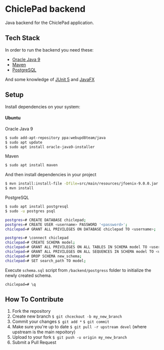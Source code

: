 # ChiclePad backend
Java backend for the ChiclePad application. 

## Tech Stack
In order to run the backend you need these:
- [Oracle Java 9](http://www.oracle.com/technetwork/java/javase/downloads/index.html)
- [Maven](https://maven.apache.org/)
- [PostgreSQL](https://www.postgresql.org)

And some knowledge of [JUnit 5](http://junit.org/junit5/) and 
[JavaFX](http://www.oracle.com/technetwork/java/javase/overview/javafx-overview-2158620.html)

## Setup

Install dependencies on your system: 
#### Ubuntu
Oracle Java 9
```bash
$ sudo add-apt-repository ppa:webupd8team/java
$ sudo apt update
$ sudo apt install oracle-java9-installer
```

Maven
```bash
$ sudo apt install maven
```
And then install dependencies in your project
```bash
$ mvn install:install-file -Dfile=src/main/resources/jfoenix-9.0.0.jar -DgroupId=com.jfoenix -DartifactId=jfoenix -Dversion=9.0.0 -Dpackaging=jar -DgeneratePom=true
$ mvn install
```

PostgreSQL
```bash
$ sudo apt install postgresql
$ sudo -u postgres psql

postgres=# CREATE DATABASE chiclepad;
postgres=# CREATE USER <username> PASSWORD '<password>';
chiclepad=# GRANT ALL PRIVILEGES ON DATABASE chiclepad TO <username>;

postgres=# \connect chiclepad
chiclepad=# CREATE SCHEMA model;
chiclepad=# GRANT ALL PRIVILEGES ON ALL TABLES IN SCHEMA model TO <username>;
chiclepad=# GRANT ALL PRIVILEGES ON ALL SEQUENCES IN SCHEMA model TO <username>;
chiclepad=# DROP SCHEMA new_schema;
chiclepad=# SET search_path TO model;
```
Execute `schema.sql` script from `/backend/postgress` folder to initialize the newly created schema.
```
chiclepad=# \q
```

## How To Contribute

1. Fork the repository
2. Create new branch `$ git chceckout -b my_new_branch`
3. Commit your changes `$ git add *` `$ git commit`
4. Make sure you're up to date `$ git pull -r upstream devel` (where upstream is the main repoitory)
5. Upload to your fork `$ git push -u origin my_new_branch`
6. Submit a Pull Request
